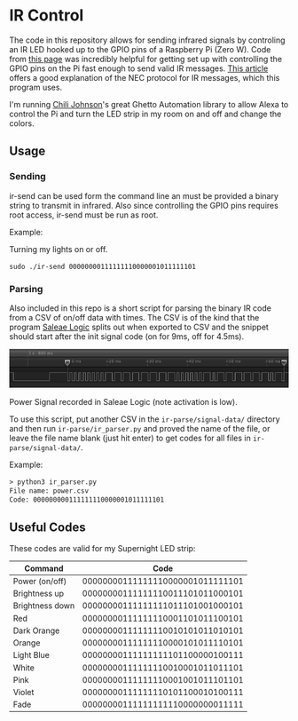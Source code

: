 # IR Control

The code in this repository allows for sending infrared signals by controling an IR LED hooked up to the GPIO pins of a Raspberry Pi (Zero W). Code from [this page](https://elinux.org/RPi_GPIO_Code_Samples#Direct_register_access) was incredibly helpful for getting set up with controlling the GPIO pins on the Pi fast enough to send valid IR messages. [This article](https://www.sbprojects.net/knowledge/ir/nec.php) offers a good explanation of the NEC protocol for IR messages, which this program uses.

I'm running [Chili Johnson](chilij.com)'s great Ghetto Automation library to allow Alexa to control the Pi and turn the LED strip in my room on and off and change the colors.

## Usage

### Sending

ir-send can be used form the command line an must be provided a binary string to transmit in infrared. Also since controlling the GPIO pins requires root access, ir-send must be run as root.

Example:

Turning my lights on or off.

```shell
sudo ./ir-send 00000000111111110000001011111101
```

### Parsing

Also included in this repo is a short script for parsing the binary IR code from a CSV of on/off data with times. The CSV is of the kind that the program [Saleae Logic](https://www.saleae.com/downloads/) splits out when exported to CSV and the snippet should start after the init signal code (on for 9ms, off for 4.5ms).

![Recorded IR Snippet](https://raw.githubusercontent.com/henrywoody/ir-control/master/img/recorded-power-signal.png)

Power Signal recorded in Saleae Logic (note activation is low).

To use this script, put another CSV in the `ir-parse/signal-data/` directory and then run `ir-parse/ir_parser.py` and proved the name of the file, or leave the file name blank (just hit enter) to get codes for all files in `ir-parse/signal-data/`.

Example:

```shell
> python3 ir_parser.py
File name: power.csv
Code: 000000000111111110000001011111101
```

## Useful Codes

These codes are valid for my Supernight LED strip:

| Command         | Code                             |
| --------------- | -------------------------------- |
| Power (on/off)  | 00000000111111110000001011111101 |
| Brightness up   | 00000000111111110011101011000101 |
| Brightness down | 00000000111111111011101001000101 |
| Red             | 00000000111111110001101011100101 |
| Dark Orange     | 00000000111111110010101011010101 |
| Orange          | 00000000111111110000101011110101 |
| Light Blue      | 00000000111111111101100000100111 |
| White           | 00000000111111110010001011011101 |
| Pink            | 00000000111111110001001011101101 |
| Violet          | 00000000111111110101100010100111 |
| Fade            | 00000000111111111110000000011111 |

